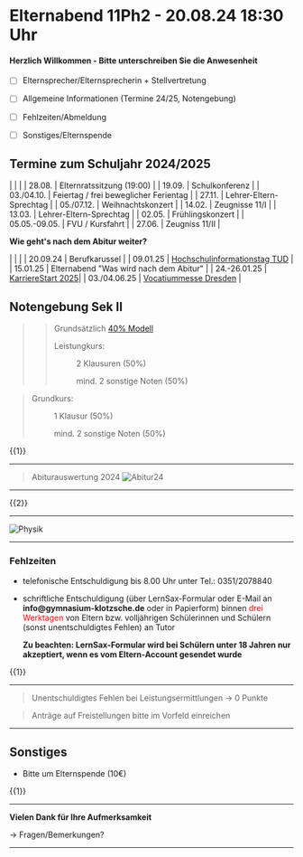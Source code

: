 <!--
author: Christian Golnik

language: de

@style
.lia-effect__circle {
    display: none !important;
}

@media (min-width: 600px) {
    .newspaper {
        column-count: 2;
        column-gap: 40px;
        column-rule: 1px solid lightblue;
    }
}

h1, h2, h3, h4, h5, h6 {
  column-span: all;
}

.cb {
    break-before: column;
}
@end

mode: presentation

@onload
window.LIA.settings.font_size = 2
@end

@@@ ogy.de/11Ph2 deaktivieren: https://ogy.de/del.jy60luhd3jlvdqltlmar

-->

# Elternabend 11Ph2 - 20.08.24 18:30 Uhr

<H4> Herzlich Willkommen - Bitte unterschreiben Sie die Anwesenheit</H4>

- [ ] Elternsprecher/Elternsprecherin + Stellvertretung

- [ ] Allgemeine Informationen (Termine 24/25, Notengebung)

- [ ] Fehlzeiten/Abmeldung

- [ ] Sonstiges/Elternspende 

## Termine zum Schuljahr 2024/2025

| | |
| 28.08. | Elternratssitzung (19:00) |
| 19.09. | Schulkonferenz |
| 03./04.10. | Feiertag / frei beweglicher Ferientag |
| 27.11. | Lehrer-Eltern-Sprechtag |
| 05./07.12. | Weihnachtskonzert |
| 14.02. | Zeugnisse 11/I |
| 13.03. | Lehrer-Eltern-Sprechtag |
| 02.05. | Frühlingskonzert |
| 05.05.-09.05. | FVU / Kursfahrt |
| 27.06. | Zeugniss 11/II |

__Wie geht's nach dem Abitur weiter?__

| | |
| 20.09.24 | Berufkarussel |
| 09.01.25 | [Hochschulinformationstag TUD](https://tu-dresden.de/studium/vor-dem-studium/uni-testen/uni-live#:~:text=Besuchen%20Sie%20uns%20am%209,unserem%20n%C3%A4chsten%20UNI%20LIVE%20%2D%20Hochschulinformationstag.) |
| 15.01.25 | Elternabend "Was wird nach dem Abitur" |
| 24.-26.01.25 | [KarriereStart 2025](https://www.dresden.de/de/wirtschaft/wirtschaftsstandort/projekte-kooperationen/KarriereStart.php#:~:text=Von%2024.,sowie%20zu%20Existenzgr%C3%BCndung%20und%20Unternehmensentwicklung.)|
| 03./04.06.25 | [Vocatiummesse Dresden](https://www.vocatium.de/fachmessen/vocatium-dresden-2025)  |



## Notengebung Sek II

>> Grundsätzlich [40% Modell](https://gykl.de/cms/wp-content/uploads/2020/09/bewertung.pdf)
>>
>> Leistungkurs: 
>> 
>> $\hspace{1cm}$ 2 Klausuren (50%)
>>
>> $\hspace{1cm}$ mind. 2 sonstige Noten (50%)

> Grundkurs: 
> 
> $\hspace{1cm}$ 1 Klausur (50%)
>
> $\hspace{1cm}$ mind. 2 sonstige Noten (50%)

{{1}}
***********
> Abiturauswertung 2024
> ![Abitur24](https://diversewolken.ddns.net/nextcloud/index.php/s/LBnCPagJZ6RMmsy/download)
***********

{{2}}
***********
![Physik](https://diversewolken.ddns.net/nextcloud/index.php/s/eH6W9AafEqmRCcq/download)
***********

### Fehlzeiten

- telefonische Entschuldigung bis 8.00 Uhr unter Tel.: 0351/2078840
- schriftliche Entschuldigung (über LernSax-Formular oder E-Mail an __info@gymnasium-klotzsche.de__ oder in Papierform) binnen <span style="color:red"> drei Werktagen </span> von Eltern bzw. volljährigen Schülerinnen und Schülern (sonst unentschuldigtes Fehlen) an Tutor 

    __Zu beachten: LernSax-Formular wird bei Schülern unter 18 Jahren nur akzeptiert, wenn es vom Eltern-Account gesendet wurde__


{{1}}
***********
> Unentschuldigtes Fehlen bei Leistungsermittlungen -> 0 Punkte

> Anträge auf Freistellungen bitte im Vorfeld einreichen
***********

## Sonstiges

- Bitte um Elternspende (10€)

{{1}}
***********
__Vielen Dank für Ihre Aufmerksamkeit__

-> Fragen/Bemerkungen?
***********